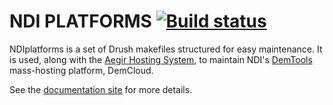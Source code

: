 NDI PLATFORMS [![Build status](https://travis-ci.org/nditech/NDIplatforms.svg)](https://travis-ci.org/nditech/NDIplatforms)
=============

NDIplatforms is a set of Drush makefiles structured for easy maintenance.  It
is used, along with the [Aegir Hosting System](http://aegirproject.org), to
maintain NDI's [DemTools](https://dem.tools) mass-hosting platform, DemCloud.

See the [documentation site](http://nditech.github.io/NDIplatforms/) for more details.

